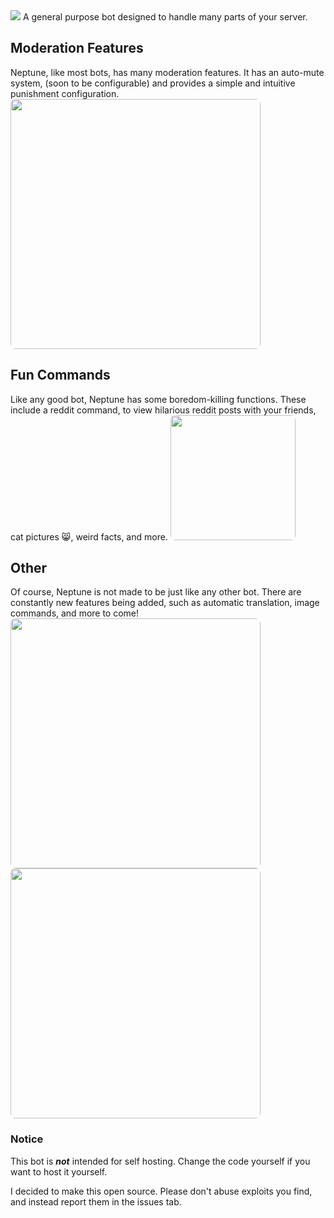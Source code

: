 <img src="https://i.imgur.com/niBtKLY.png" />
A general purpose bot designed to handle many parts of your server.

## Moderation Features
Neptune, like most bots, has many moderation features. It has an auto-mute system, (soon to be configurable) and provides a simple and intuitive punishment configuration. <img src="https://i.imgur.com/ghX150x.png" style="border-radius: 8px" width=400/><br />

## Fun Commands
Like any good bot, Neptune has some boredom-killing functions. These include a reddit command, to view hilarious reddit posts with your friends, cat pictures 😸, weird facts, and more. <img src="https://i.imgur.com/LCdK2FC.png" style="border-radius: 8px" width=200>

## Other
Of course, Neptune is not made to be just like any other bot. There are constantly new features being added, such as automatic translation, image commands, and more to come!
<img src="https://i.imgur.com/onqe4cc.png" style="border-radius: 8px" width=400>
<img src="https://i.imgur.com/OYawQwW.png" style="border-radius: 8px" width=400>

### Notice
This bot is ***not*** intended for self hosting. Change the code yourself if you want to host it yourself.

I decided to make this open source. Please don't abuse exploits you find, and instead report them in the issues tab.
